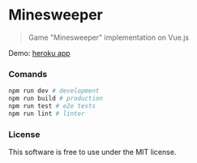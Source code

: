 # Minesweeper
> Game "Minesweeper" implementation on Vue.js

Demo: [heroku app](https://auto-minesweeper.herokuapp.com)

### Comands
```bash
npm run dev # development
npm run build # production
npm run test # e2e tests
npm run lint # linter
```

### License
This software is free to use under the MIT license.
